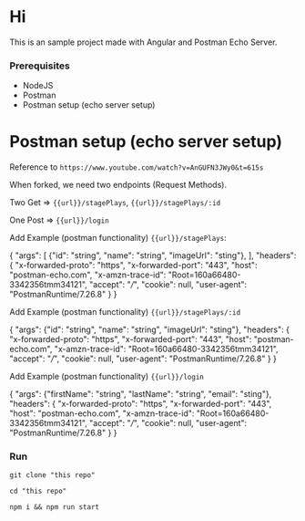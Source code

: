 # Hi

This is an sample project made with Angular and Postman Echo Server.

### Prerequisites

- NodeJS
- Postman
- Postman setup (echo server setup)

# Postman setup (echo server setup)

Reference to `https://www.youtube.com/watch?v=AnGUFN3JWy0&t=615s`

When forked, we need two endpoints (Request Methods).

Two Get => `{{url}}/stagePlays`, `{{url}}/stagePlays/:id`

One Post => `{{url}}/login`

Add Example (postman functionality) `{{url}}/stagePlays`:

{
    "args": [
        {"id": "string", "name": "string", "imageUrl": "sting"},
    ],
    "headers": {
        "x-forwarded-proto": "https",
        "x-forwarded-port": "443",
        "host": "postman-echo.com",
        "x-amzn-trace-id": "Root=160a66480-3342356tmm34121",
        "accept": "*/*",
        "cookie": null,
        "user-agent": "PostmanRuntime/7.26.8"
    }
}

Add Example (postman functionality) `{{url}}/stagePlays/:id`

{
    "args": {"id": "string", "name": "string", "imageUrl": "sting"},
    "headers": {
        "x-forwarded-proto": "https",
        "x-forwarded-port": "443",
        "host": "postman-echo.com",
        "x-amzn-trace-id": "Root=160a66480-3342356tmm34121",
        "accept": "*/*",
        "cookie": null,
        "user-agent": "PostmanRuntime/7.26.8"
    }
}

Add Example (postman functionality) `{{url}}/login` 

{
    "args": {"firstName": "string", "lastName": "string", "email": "sting"},
    "headers": {
        "x-forwarded-proto": "https",
        "x-forwarded-port": "443",
        "host": "postman-echo.com",
        "x-amzn-trace-id": "Root=160a66480-3342356tmm34121",
        "accept": "*/*",
        "cookie": null,
        "user-agent": "PostmanRuntime/7.26.8"
    }
}


### Run

`git clone "this repo"`

`cd "this repo"`

`npm i && npm run start`

